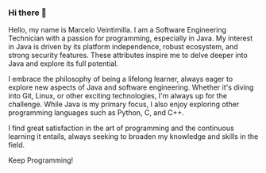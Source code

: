 ### Hi there 👋

Hello, my name is Marcelo Veintimilla. I am a Software Engineering Technician with a passion for programming, especially in Java. My interest in Java is driven by its platform independence, robust ecosystem, and strong security features. These attributes inspire me to delve deeper into Java and explore its full potential.

I embrace the philosophy of being a lifelong learner, always eager to explore new aspects of Java and software engineering. Whether it's diving into Git, Linux, or other exciting technologies, I'm always up for the challenge. While Java is my primary focus, I also enjoy exploring other programming languages such as Python, C, and C++.

I find great satisfaction in the art of programming and the continuous learning it entails, always seeking to broaden my knowledge and skills in the field.

Keep Programming! 
